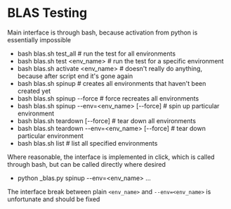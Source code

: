 BLAS Testing
============

Main interface is through bash, because activation from python is essentially impossible

- bash blas.sh test_all                              # run the test for all environments
- bash blas.sh test <env_name>                       # run the test for a specific environment
- bash blas.sh activate <env_name>                   # doesn't really do anything, because after script end it's gone again
- bash blas.sh spinup                                # creates all environments that haven't been created yet
- bash blas.sh spinup --force                        # force recreates all environments
- bash blas.sh spinup --env=<env_name>  [--force]    # spin up particular environment
- bash blas.sh teardown [--force]                    # tear down all environments
- bash blas.sh teardown --env=<env_name>  [--force]  # tear down particular environment
- bash blas.sh list                                  # list all specified environments

Where reasonable, the interface is implemented in click, which is called through bash,
but can be called directly where desired
- python _blas.py spinup --env=<env_name> ...

The interface break between plain `<env_name>` and `--env=<env_name>` is unfortunate and should be fixed
